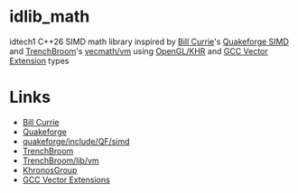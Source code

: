 # idlib_math

idtech1 C++26 SIMD math library inspired by [Bill Currie][1]'s [Quakeforge SIMD][3] and [TrenchBroom][4]'s [vecmath/vm][5] using [OpenGL/KHR][6] and [GCC Vector Extension][7] types

# Links

- [Bill Currie][1]
- [Quakeforge][2]
- [quakeforge/include/QF/simd][3]
- [TrenchBroom][4]
- [TrenchBroom/lib/vm][5]
- [KhronosGroup][6]
- [GCC Vector Extensions][7]

[1]: http://github.com/taniwha
[2]: http://github.com/quakeforge/quakeforge
[3]: http://github.com/quakeforge/quakeforge/tree/master/include/QF/simd
[4]: https://github.com/TrenchBroom/TrenchBroom
[5]: https://github.com/TrenchBroom/TrenchBroom/tree/master/lib/vm/
[6]: http://github.com/KhronosGroup
[7]: http://gcc.gnu.org/onlinedocs/gcc/Vector-Extensions.hml
